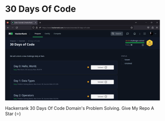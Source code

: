 # 30 Days Of Code

![Hackerrank - 30 Days Of Code](<Screenshot 2023-08-14 001342-1.png>)

Hackerrank 30 Days Of Code Domain's Problem Solving. Give My Repo A Star (⭐)